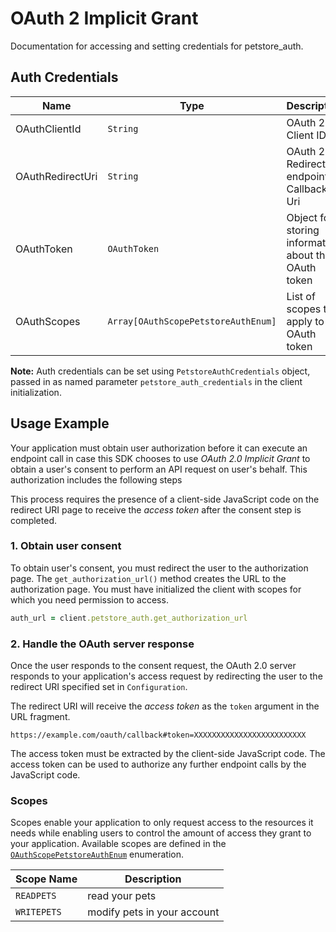 
# OAuth 2 Implicit Grant



Documentation for accessing and setting credentials for petstore_auth.

## Auth Credentials

| Name | Type | Description | Getter |
|  --- | --- | --- | --- |
| OAuthClientId | `String` | OAuth 2 Client ID | `o_auth_client_id` |
| OAuthRedirectUri | `String` | OAuth 2 Redirection endpoint or Callback Uri | `o_auth_redirect_uri` |
| OAuthToken | `OAuthToken` | Object for storing information about the OAuth token | `o_auth_token` |
| OAuthScopes | `Array[OAuthScopePetstoreAuthEnum]` | List of scopes that apply to the OAuth token | `o_auth_scopes` |



**Note:** Auth credentials can be set using `PetstoreAuthCredentials` object, passed in as named parameter `petstore_auth_credentials` in the client initialization.

## Usage Example



Your application must obtain user authorization before it can execute an endpoint call in case this SDK chooses to use *OAuth 2.0 Implicit Grant* to obtain a user's consent to perform an API request on user's behalf. This authorization includes the following steps

This process requires the presence of a client-side JavaScript code on the redirect URI page to receive the *access token* after the consent step is completed.

### 1\. Obtain user consent

To obtain user's consent, you must redirect the user to the authorization page. The `get_authorization_url()` method creates the URL to the authorization page. You must have initialized the client with scopes for which you need permission to access.

```ruby
auth_url = client.petstore_auth.get_authorization_url
```

### 2\. Handle the OAuth server response

Once the user responds to the consent request, the OAuth 2.0 server responds to your application's access request by redirecting the user to the redirect URI specified set in `Configuration`.

The redirect URI will receive the *access token* as the `token` argument in the URL fragment.

```
https://example.com/oauth/callback#token=XXXXXXXXXXXXXXXXXXXXXXXXX
```

The access token must be extracted by the client-side JavaScript code. The access token can be used to authorize any further endpoint calls by the JavaScript code.

### Scopes

Scopes enable your application to only request access to the resources it needs while enabling users to control the amount of access they grant to your application. Available scopes are defined in the [`OAuthScopePetstoreAuthEnum`](../../doc/models/o-auth-scope-petstore-auth-enum.md) enumeration.

| Scope Name | Description |
|  --- | --- |
| `READPETS` | read your pets |
| `WRITEPETS` | modify pets in your account |


